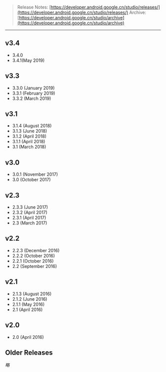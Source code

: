 > Release Notes: 
[https://developer.android.google.cn/studio/releases/](https://developer.android.google.cn/studio/releases/)
> Archive:  
[https://developer.android.google.cn/studio/archive](https://developer.android.google.cn/studio/archive)

---

## v3.4
* 3.4.0
* 3.4.1(May 2019)

## v3.3
* 3.3.0 (January 2019)
* 3.3.1 (February 2019)
* 3.3.2 (March 2019)

## v3.1
* 3.1.4 (August 2018)
* 3.1.3 (June 2018)
* 3.1.2 (April 2018)
* 3.1.1 (April 2018)
* 3.1 (March 2018)

## v3.0
* 3.0.1 (November 2017)
* 3.0 (October 2017)

## v2.3
* 2.3.3 (June 2017)
* 2.3.2 (April 2017)
* 2.3.1 (April 2017)
* 2.3 (March 2017)

## v2.2
* 2.2.3 (December 2016)
* 2.2.2 (October 2016)
* 2.2.1 (October 2016)
* 2.2 (September 2016)

## v2.1
* 2.1.3 (August 2016)
* 2.1.2 (June 2016)
* 2.1.1 (May 2016)
* 2.1 (April 2016)

## v2.0
* 2.0 (April 2016)

## Older Releases
*略*